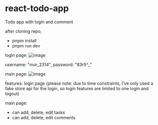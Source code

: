 # react-todo-app
Todo app with login and comment

after cloning repo,

- pnpm install
- pnpm run dev

login page:
![image](https://user-images.githubusercontent.com/6787094/197333042-92c991fc-76a9-4730-8ce7-97adf670ca7e.png)

username: "mor_2314",
password: "83r5^_"

main page:
![image](https://user-images.githubusercontent.com/6787094/197333127-e7128fc6-e31f-462e-9460-da717c79e1bc.png)

features:
login page
(please note: due to time constraints, I've only used a fake store api for the login, so login features are limited to one login and logout)

main page:
- can add, delete, edit tasks
- can add, delete, edit comments
